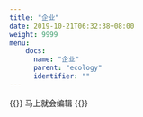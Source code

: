 ```yaml
---
title: "企业"
date: 2019-10-21T06:32:38+08:00
weight: 9999
menu:
    docs:
      name: "企业"
      parent: "ecology"
      identifier: ""
---
```



{{<adm type="tip" title="提醒" >}}
马上就会编辑
{{</adm >}}